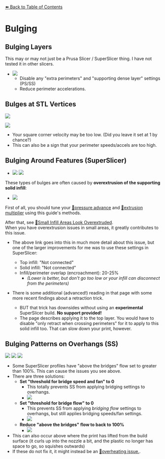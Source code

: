 [:arrow_left: Back to Table of Contents](/README.md)
# Bulging
## Bulging Layers

This may or may not just be a Prusa Slicer / SuperSlicer thing. I have not tested it in other slicers. 

- ![](/images/troubleshooting/bulging/Bulging2.png) 
    - Disable any "extra perimeters" and "supporting dense layer" settings (PS/SS)
    - Reduce perimeter accelerations.

## Bulges at STL Vertices
![](/images/troubleshooting/bulging/Vertex-Bulges.png)

![](/images/troubleshooting/bulging/Vertex-Bulges-2.png) 
- Your square corner velocity may be too low. (Did you leave it set at 1 by chance?)
- This can also be a sign that your perimeter speeds/accels are too high.

## Bulging Around Features (SuperSlicer)
- ![](/images/troubleshooting/bulging/feature_bulging.png) ![](/images/troubleshooting/bulging/feature-bulging-2.png) 

These types of bulges are often caused by **overextrusion of the supporting solid infill**:

- ![](/images/troubleshooting/bulging/feature_bulging-fill.png) 

First of all, you should tune your [:page_facing_up:pressure advance](/articles/pressure_advance.md) and [:page_facing_up:extrusion multiplier](/articles/extrusion_multiplier.md) using this guide's methods.

After that, see [:page_facing_up:Small Infill Areas Look Overextruded](/articles/troubleshooting/small_infill_areas_overextruded.md).\
When you have overextrusion issues in small areas, it greatly contributes to this issue.
- The above link goes into this in much more detail about this issue, but one of the larger improvements for me was to use these settings in SuperSlicer:
    - Top infill: "Not connected"
    - Solid infill: "Not connected"
    - Infill/perimeter overlap (encroachment): 20-25%
        - *(Lower is better, but don't go too low or your infill can disconnect from the perimeters)*

- There is some additional (advanced!) reading in that page with some more recent findings about a retraction trick. 
    - BUT that trick has downsides without using an **experimental** SuperSlicer build. **No support provided!**
    - The page describes applying it to the top layer. You would have to disable "only retract when crossing perimeters" for it to apply to this solid infill too. That can slow down your print, however.
## Bulging Patterns on Overhangs (SS)
![](/images/troubleshooting/bulging/AboveBridgeFlow-1.png)
![](/images/troubleshooting/bulging/AboveBridgeFlow-2.png)
![](/images/troubleshooting/bulging/AboveBridgeFlow-3.png)

- Some SuperSlicer profiles have "above the bridges" flow set to greater than 100%. This can cause the issues you see above. 
- There are three solutions:
    - **Set "threshold for bridge speed and fan" to 0**
        - This totally prevents SS from applying bridging settings to overhangs.
        - ![](/images/troubleshooting/bulging/AboveBridgeFlow-DisableOverhang.png)
    - **Set "threshold for bridge flow" to 0**
        - This prevents SS from applying *bridging flow* settings to overhangs, but still applies bridging speeds/fan settings.
        - ![](/images/troubleshooting/bulging/AboveBridgeFlow-DisableOverhangFlow.png)
    - **Reduce "above the bridges" flow to back to 100%**
        - ![](/images/troubleshooting/bulging/AboveBridgeFlow-Reset.png)
- This can also occur above where the print has lifted from the build surface (it curls up into the nozzle a bit, and the plastic no longer has space to go, so squishes outwards)
- If these do not fix it, it might instead be an [:page_facing_up:overheating issue.](/articles/cooling_and_layer_times.md).